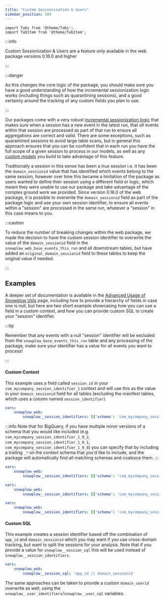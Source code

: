 ```yaml
---
title: "Custom Sessionization & Users"
sidebar_position: 500
---
```

```mdx-code-block
import Tabs from '@theme/Tabs';
import TabItem from '@theme/TabItem';
```

:::info

Custom Sessionization & Users are a feature only available in the web package versions 0.16.0 and higher

:::

:::danger

As this changes the core logic of the package, you should make sure you have a good understanding of how the incremental sessionization logic works (including things such as quarantining sessions), and a good certainty around the tracking of any custom fields you plan to use.

:::


Our packages come with a very robust [incremental sessionization logic](/docs/modeling-your-data/modeling-your-data-with-dbt/dbt-advanced-usage/dbt-incremental-logic/) that makes sure when a session has a new event in the latest run, that _all_ events within that session are processed as part of that run to ensure all aggregations are correct and valid. There are some exceptions, such as quarantined sessions to avoid large table scans, but in general this approach ensures that you can be confident that in each run you have the full scope of a given session to process in our models, as well as any [custom models](/docs/modeling-your-data/modeling-your-data-with-dbt/dbt-custom-models/index.md) you build to take advantage of this feature.

Traditionally a session in this sense has been a _true_ session i.e. it has been the `domain_sessionid` value that has identified which events belong to the same session, however over time this became a limitation of the package as users wanted to define their session using a different field or logic, which meant they were unable to use our package and take advantage of the complex ground work we provided. Since version 0.16.0 of the web package, it is possible to overwrite the `domain_sessionid` field as part of the package logic and use your own session identifier, to ensure all events within a "session" are processed in the same run, whatever a "session" in this case means to you.

:::caution

To reduce the number of breaking changes within the web package, we made the decision to have the custom session identifier to overwrite the value of the `domain_sessionid` field in the `snowplow_web_base_events_this_run` and all downstream tables, but have added an `original_domain_sessionid` field to these tables to keep the original value if needed.

:::

## Examples

A deeper set of documentation is available in the [Advanced Usage of Snowplow Utils](/docs/modeling-your-data/modeling-your-data-with-dbt/dbt-models/dbt-utils-data-model/dbt-utils-advanced-operation/index.md?warehouse=redshift%2Bpostgres#utilizing-custom-contexts-or-sdes) page, including how to provide a hierarchy of fields in case one is null, but here are two short example showcasing how you can use a field in a custom context, and how you can provide custom SQL to create your "session" identifier.

:::tip

Remember that any events with a null "session" identifier will be excluded from the `snowplow_base_events_this_run` table and any processing of the package, make sure your identifier has a value for all events you want to process!

:::



#### Custom Context

This example uses a field called `session_id` in your `com_mycompany_session_identifier_1` context and will use this as the value in your `domain_sessionid` field for all tables (excluding the manifest tables, which uses a column named `session_identifier`).

<Tabs groupId="warehouse" queryString>
<TabItem value="bigquery" label="Bigquery" default>

```yml title="dbt_project.yml"
vars:
    snowplow_web:
        snowplow__session_identifiers: [{'schema': 'com_mycompany_session_identifier_1_*', 'field': 'session_id'}]
```

:::info
Note that for BigQuery, if you have multiple minor versions of a schema that you would like included (e.g. `com_mycompany_session_identifier_1_0_2`, `com_mycompany_session_identifier_1_0_1`, `com_mycompany_session_identifier_1_0_0`) you can specify that by including a trailing `_*` on the context schema that you'd like to include, and the package will automatically find all matching schemas and coalesce them.
:::
</TabItem>
<TabItem value="databricks" label="Databricks" default>

```yml title="dbt_project.yml"
vars:
    snowplow_web:
        snowplow__session_identifiers: [{'schema': 'com_mycompany_session_identifier_1', 'field': 'session_id'}]
```
</TabItem>
<TabItem value="redshift" label="Redshift & Postgres" default>

```yml title="dbt_project.yml"
vars:
    snowplow_web:
        snowplow__session_identifiers: [{'schema': 'com_mycompany_session_identifier_1', 'field': 'session_id', 'prefix': 'si'}]
```
</TabItem>
<TabItem value="snowflake" label="Snowflake" default>

```yml title="dbt_project.yml"
vars:
    snowplow_web:
        snowplow__session_identifiers: [{'schema': 'com_mycompany_session_identifier_1', 'field': 'sessionId'}]
```
</TabItem>
</Tabs>

#### Custom SQL

This example creates a session identifier based off the combination of `app_id` and `domain_sessionid` which you may want if you use cross-domain tracking, but want to split the sessions for your analysis. Note that if you provide a value for `snowplow__session_sql` this will be used instead of `snowplow__session_identifiers`.

```yml title="dbt_project.yml"
vars:
    snowplow_web:
        snowplow__session_sql: 'app_id || domain_sessionid'
```

The same approaches can be taken to provide a custom `domain_userid` overwrite as well, using the `snowplow__user_identifiers`/`snowplow__user_sql` variables.
